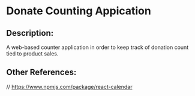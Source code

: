 # Donate Counting Appication

## Description:
A web-based counter application in order to keep track of donation count tied to product sales.

## Other References:
// https://www.npmjs.com/package/react-calendar